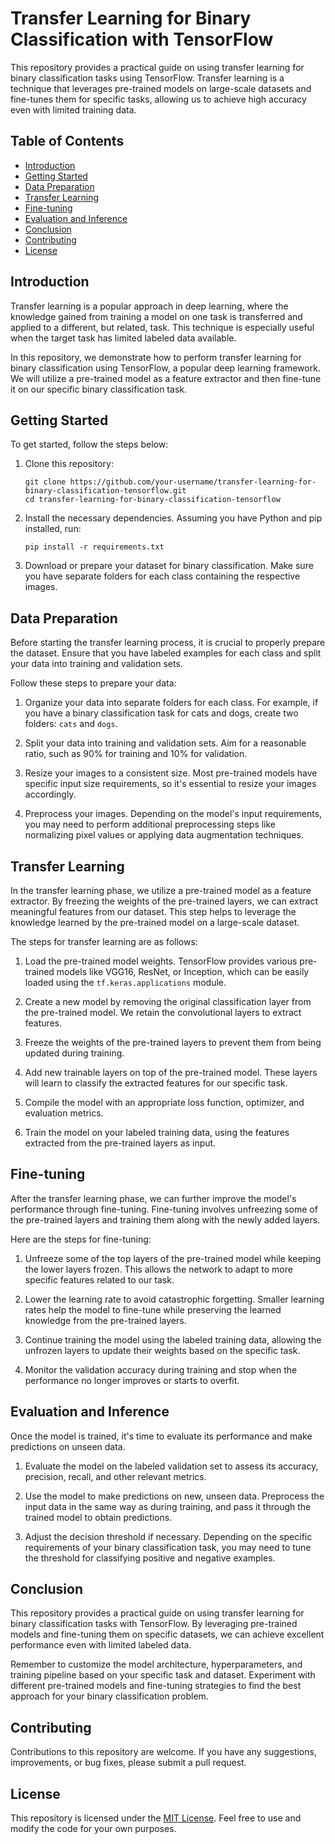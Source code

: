 # Transfer Learning for Binary Classification with TensorFlow

This repository provides a practical guide on using transfer learning for binary classification tasks using TensorFlow. Transfer learning is a technique that leverages pre-trained models on large-scale datasets and fine-tunes them for specific tasks, allowing us to achieve high accuracy even with limited training data.

## Table of Contents

- [Introduction](#introduction)
- [Getting Started](#getting-started)
- [Data Preparation](#data-preparation)
- [Transfer Learning](#transfer-learning)
- [Fine-tuning](#fine-tuning)
- [Evaluation and Inference](#evaluation-and-inference)
- [Conclusion](#conclusion)
- [Contributing](#contributing)
- [License](#license)

## Introduction

Transfer learning is a popular approach in deep learning, where the knowledge gained from training a model on one task is transferred and applied to a different, but related, task. This technique is especially useful when the target task has limited labeled data available.

In this repository, we demonstrate how to perform transfer learning for binary classification using TensorFlow, a popular deep learning framework. We will utilize a pre-trained model as a feature extractor and then fine-tune it on our specific binary classification task.

## Getting Started

To get started, follow the steps below:

1. Clone this repository:

   ```
   git clone https://github.com/your-username/transfer-learning-for-binary-classification-tensorflow.git
   cd transfer-learning-for-binary-classification-tensorflow
   ```

2. Install the necessary dependencies. Assuming you have Python and pip installed, run:

   ```
   pip install -r requirements.txt
   ```

3. Download or prepare your dataset for binary classification. Make sure you have separate folders for each class containing the respective images.

## Data Preparation

Before starting the transfer learning process, it is crucial to properly prepare the dataset. Ensure that you have labeled examples for each class and split your data into training and validation sets.

Follow these steps to prepare your data:

1. Organize your data into separate folders for each class. For example, if you have a binary classification task for cats and dogs, create two folders: `cats` and `dogs`.

2. Split your data into training and validation sets. Aim for a reasonable ratio, such as 90% for training and 10% for validation.

3. Resize your images to a consistent size. Most pre-trained models have specific input size requirements, so it's essential to resize your images accordingly.

4. Preprocess your images. Depending on the model's input requirements, you may need to perform additional preprocessing steps like normalizing pixel values or applying data augmentation techniques.

## Transfer Learning

In the transfer learning phase, we utilize a pre-trained model as a feature extractor. By freezing the weights of the pre-trained layers, we can extract meaningful features from our dataset. This step helps to leverage the knowledge learned by the pre-trained model on a large-scale dataset.

The steps for transfer learning are as follows:

1. Load the pre-trained model weights. TensorFlow provides various pre-trained models like VGG16, ResNet, or Inception, which can be easily loaded using the `tf.keras.applications` module.

2. Create a new model by removing the original classification layer from the pre-trained model. We retain the convolutional layers to extract features.

3. Freeze the weights of the pre-trained layers to prevent them from being updated during training.

4. Add new trainable layers on top of the pre-trained model. These layers will learn to classify the extracted features for our specific task.

5. Compile the model with an appropriate loss function, optimizer, and evaluation metrics.

6. Train the model on your labeled training data, using the features extracted from the pre-trained layers as input.

## Fine-tuning



After the transfer learning phase, we can further improve the model's performance through fine-tuning. Fine-tuning involves unfreezing some of the pre-trained layers and training them along with the newly added layers.

Here are the steps for fine-tuning:

1. Unfreeze some of the top layers of the pre-trained model while keeping the lower layers frozen. This allows the network to adapt to more specific features related to our task.

2. Lower the learning rate to avoid catastrophic forgetting. Smaller learning rates help the model to fine-tune while preserving the learned knowledge from the pre-trained layers.

3. Continue training the model using the labeled training data, allowing the unfrozen layers to update their weights based on the specific task.

4. Monitor the validation accuracy during training and stop when the performance no longer improves or starts to overfit.

## Evaluation and Inference

Once the model is trained, it's time to evaluate its performance and make predictions on unseen data.

1. Evaluate the model on the labeled validation set to assess its accuracy, precision, recall, and other relevant metrics.

2. Use the model to make predictions on new, unseen data. Preprocess the input data in the same way as during training, and pass it through the trained model to obtain predictions.

3. Adjust the decision threshold if necessary. Depending on the specific requirements of your binary classification task, you may need to tune the threshold for classifying positive and negative examples.

## Conclusion

This repository provides a practical guide on using transfer learning for binary classification tasks with TensorFlow. By leveraging pre-trained models and fine-tuning them on specific datasets, we can achieve excellent performance even with limited labeled data.

Remember to customize the model architecture, hyperparameters, and training pipeline based on your specific task and dataset. Experiment with different pre-trained models and fine-tuning strategies to find the best approach for your binary classification problem.

## Contributing

Contributions to this repository are welcome. If you have any suggestions, improvements, or bug fixes, please submit a pull request.

## License

This repository is licensed under the [MIT License](LICENSE). Feel free to use and modify the code for your own purposes.